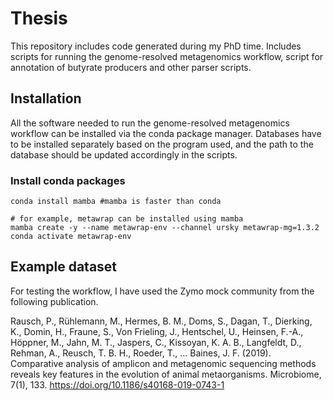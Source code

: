 # Thesis
This repository includes code generated during my PhD time. Includes scripts for running the genome-resolved metagenomics workflow, script for annotation of butyrate producers and other parser scripts.

## Installation
All the software needed to run the genome-resolved metagenomics workflow can be installed via the conda package manager. Databases have to be installed separately based on the program used, and the path to the database should be updated accordingly in the scripts.

### Install conda packages
```
conda install mamba #mamba is faster than conda

# for example, metawrap can be installed using mamba
mamba create -y --name metawrap-env --channel ursky metawrap-mg=1.3.2
conda activate metawrap-env
```
## Example dataset
For testing the workflow, I have used the Zymo mock community from the following publication.

Rausch, P., Rühlemann, M., Hermes, B. M., Doms, S., Dagan, T., Dierking, K., Domin, H., Fraune, S., Von Frieling, J., Hentschel, U., Heinsen, F.-A., Höppner, M., Jahn, M. T., Jaspers, C., Kissoyan, K. A. B., Langfeldt, D., Rehman, A., Reusch, T. B. H., Roeder, T., … Baines, J. F. (2019). Comparative analysis of amplicon and metagenomic sequencing methods reveals key features in the evolution of animal metaorganisms. Microbiome, 7(1), 133. https://doi.org/10.1186/s40168-019-0743-1

